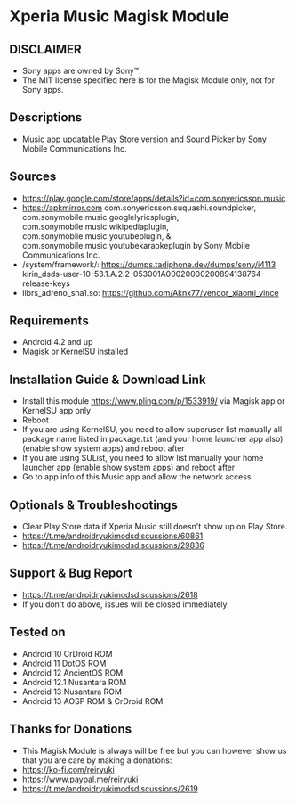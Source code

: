 # Xperia Music Magisk Module

## DISCLAIMER
- Sony apps are owned by Sony™.
- The MIT license specified here is for the Magisk Module only, not for Sony apps.

## Descriptions
- Music app updatable Play Store version and Sound Picker by Sony Mobile Communications Inc.

## Sources
- https://play.google.com/store/apps/details?id=com.sonyericsson.music
- https://apkmirror.com com.sonyericsson.suquashi.soundpicker, com.sonymobile.music.googlelyricsplugin, com.sonymobile.music.wikipediaplugin, com.sonymobile.music.youtubeplugin, & com.sonymobile.music.youtubekaraokeplugin by Sony Mobile Communications Inc.
- /system/framework/: https://dumps.tadiphone.dev/dumps/sony/i4113 kirin_dsds-user-10-53.1.A.2.2-053001A00020000200894138764-release-keys
- librs_adreno_sha1.so: https://github.com/Aknx77/vendor_xiaomi_vince

## Requirements
- Android 4.2 and up
- Magisk or KernelSU installed

## Installation Guide & Download Link
- Install this module https://www.pling.com/p/1533919/ via Magisk app or KernelSU app only
- Reboot
- If you are using KernelSU, you need to allow superuser list manually all package name listed in package.txt (and your home launcher app also) (enable show system apps) and reboot after
- If you are using SUList, you need to allow list manually your home launcher app (enable show system apps) and reboot after
- Go to app info of this Music app and allow the network access

## Optionals & Troubleshootings
- Clear Play Store data if Xperia Music still doesn't show up on Play Store.
- https://t.me/androidryukimodsdiscussions/60861
- https://t.me/androidryukimodsdiscussions/29836

## Support & Bug Report
- https://t.me/androidryukimodsdiscussions/2618
- If you don't do above, issues will be closed immediately

## Tested on
- Android 10 CrDroid ROM
- Android 11 DotOS ROM
- Android 12 AncientOS ROM
- Android 12.1 Nusantara ROM
- Android 13 Nusantara ROM
- Android 13 AOSP ROM & CrDroid ROM

## Thanks for Donations
- This Magisk Module is always will be free but you can however show us that you are care by making a donations:
- https://ko-fi.com/reiryuki
- https://www.paypal.me/reiryuki
- https://t.me/androidryukimodsdiscussions/2619


